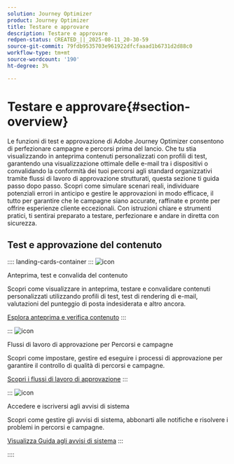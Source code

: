 ```yaml
---
solution: Journey Optimizer
product: Journey Optimizer
title: Testare e approvare
description: Testare e approvare
redpen-status: CREATED_||_2025-08-11_20-30-59
source-git-commit: 79fdb9535703e961922dfcfaaad1b6731d2d88c0
workflow-type: tm+mt
source-wordcount: '190'
ht-degree: 3%

---
```



# Testare e approvare{#section-overview}

Le funzioni di test e approvazione di Adobe Journey Optimizer consentono di perfezionare campagne e percorsi prima del lancio. Che tu stia visualizzando in anteprima contenuti personalizzati con profili di test, garantendo una visualizzazione ottimale delle e-mail tra i dispositivi o convalidando la conformità dei tuoi percorsi agli standard organizzativi tramite flussi di lavoro di approvazione strutturati, questa sezione ti guida passo dopo passo. Scopri come simulare scenari reali, individuare potenziali errori in anticipo e gestire le approvazioni in modo efficace, il tutto per garantire che le campagne siano accurate, raffinate e pronte per offrire esperienze cliente eccezionali. Con istruzioni chiare e strumenti pratici, ti sentirai preparato a testare, perfezionare e andare in diretta con sicurezza.

## Test e approvazione del contenuto

:::: landing-cards-container
:::
![icon](https://cdn.experienceleague.adobe.com/icons/list-check.svg)

Anteprima, test e convalida del contenuto

Scopri come visualizzare in anteprima, testare e convalidare contenuti personalizzati utilizzando profili di test, test di rendering di e-mail, valutazioni del punteggio di posta indesiderata e altro ancora.

[Esplora anteprima e verifica contenuto](preview-test-landing-page.md)
:::

:::
![icon](https://cdn.experienceleague.adobe.com/icons/gear.svg)

Flussi di lavoro di approvazione per Percorsi e campagne

Scopri come impostare, gestire ed eseguire i processi di approvazione per garantire il controllo di qualità di percorsi e campagne.

[Scopri i flussi di lavoro di approvazione](approve-landing-page.md)
:::

:::
![icon](https://cdn.experienceleague.adobe.com/icons/bell.svg)

Accedere e iscriversi agli avvisi di sistema

Scopri come gestire gli avvisi di sistema, abbonarti alle notifiche e risolvere i problemi in percorsi e campagne.

[Visualizza Guida agli avvisi di sistema](../using/reports/alerts.md)
:::

::::
